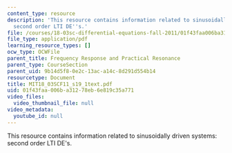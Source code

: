 ```yaml
---
content_type: resource
description: 'This resource contains information related to sinusoidally driven systems:
  second order LTI DE''s.'
file: /courses/18-03sc-differential-equations-fall-2011/01f43faa006ba31278eb6e819c35a771_MIT18_03SCF11_s19_1text.pdf
file_type: application/pdf
learning_resource_types: []
ocw_type: OCWFile
parent_title: Frequency Response and Practical Resonance
parent_type: CourseSection
parent_uid: 9b14d5f8-0e2c-13ac-a14c-8d291d554b14
resourcetype: Document
title: MIT18_03SCF11_s19_1text.pdf
uid: 01f43faa-006b-a312-78eb-6e819c35a771
video_files:
  video_thumbnail_file: null
video_metadata:
  youtube_id: null
---
```

This resource contains information related to sinusoidally driven systems: second order LTI DE's.

